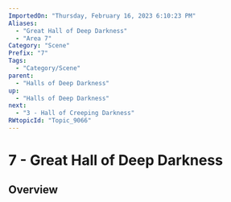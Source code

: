 ```yaml
---
ImportedOn: "Thursday, February 16, 2023 6:10:23 PM"
Aliases:
  - "Great Hall of Deep Darkness"
  - "Area 7"
Category: "Scene"
Prefix: "7"
Tags:
  - "Category/Scene"
parent:
  - "Halls of Deep Darkness"
up:
  - "Halls of Deep Darkness"
next:
  - "3 - Hall of Creeping Darkness"
RWtopicId: "Topic_9066"
---
```

# 7 - Great Hall of Deep Darkness
## Overview
